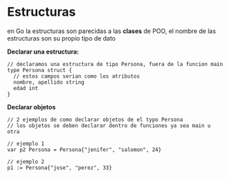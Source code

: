 # Estructuras
en Go la estructuras son parecidas a las **clases** de POO, el nombre de las estructuras
son su propio tipo de dato

**Declarar una estructura:**
```
// declaramos una estructura de tipo Persona, fuera de la funcion main
type Persona struct {
  // estos campos serian como los atributos
  nombre, apellido string
  edad int
}
```

**Declarar objetos**
```
// 2 ejemplos de como declarar objetos de el typo Persona
// los objetos se deben declarar dentro de funciones ya sea main u otra

// ejemplo 1
var p2 Persona = Persona{"jenifer", "salomon", 24}

// ejemplo 2
p1 := Persona{"jose", "perez", 33}
```
